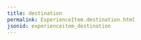 ```yaml
---
title: destination
permalink: ExperienceItem.destination.html
jsonid: experienceitem_destination
---
```

